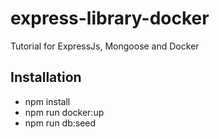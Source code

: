# express-library-docker
Tutorial for ExpressJs, Mongoose and Docker

## Installation
 - npm install
 - npm run docker:up
 - npm run db:seed
